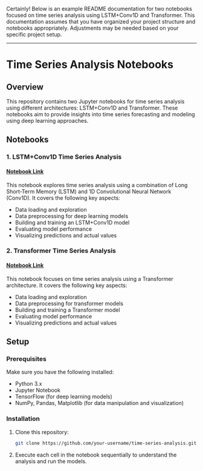 Certainly! Below is an example README documentation for two notebooks focused on time series analysis using LSTM+Conv1D and Transformer. This documentation assumes that you have organized your project structure and notebooks appropriately. Adjustments may be needed based on your specific project setup.

---

# Time Series Analysis Notebooks

## Overview

This repository contains two Jupyter notebooks for time series analysis using different architectures: LSTM+Conv1D and Transformer. These notebooks aim to provide insights into time series forecasting and modeling using deep learning approaches.

## Notebooks

### 1. LSTM+Conv1D Time Series Analysis

#### [Notebook Link](https://github.com/MarwanMohamed95/Time-Series-Forecasting/blob/main/Time_Series_Forecasting_using_sequence_model.ipynb)

This notebook explores time series analysis using a combination of Long Short-Term Memory (LSTM) and 1D Convolutional Neural Network (Conv1D). It covers the following key aspects:

- Data loading and exploration
- Data preprocessing for deep learning models
- Building and training an LSTM+Conv1D model
- Evaluating model performance
- Visualizing predictions and actual values

### 2. Transformer Time Series Analysis

#### [Notebook Link](https://github.com/MarwanMohamed95/Time-Series-Forecasting/blob/main/Time_Series_Forecasting_using_Transformer.ipynb)

This notebook focuses on time series analysis using a Transformer architecture. It covers the following key aspects:

- Data loading and exploration
- Data preprocessing for transformer models
- Building and training a Transformer model
- Evaluating model performance
- Visualizing predictions and actual values

## Setup

### Prerequisites

Make sure you have the following installed:

- Python 3.x
- Jupyter Notebook
- TensorFlow (for deep learning models)
- NumPy, Pandas, Matplotlib (for data manipulation and visualization)

### Installation

1. Clone this repository:

   ```bash
   git clone https://github.com/your-username/time-series-analysis.git
   ```

2. Execute each cell in the notebook sequentially to understand the analysis and run the models.
